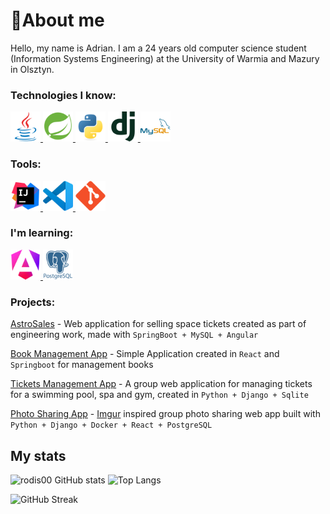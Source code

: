 # 👋About me
Hello, my name is Adrian. I am a 24 years old computer science student (Information Systems Engineering) at the University of Warmia and Mazury in Olsztyn.

### Technologies I know:
<a href="https://www.java.com/">
  <img src="https://github.com/devicons/devicon/blob/master/icons/java/java-original.svg" alt="java" width="48"/>
</a>
<a href="https://spring.io/projects/spring-boot/">
  <img src="https://raw.githubusercontent.com/github/explore/5b3600551e122a3277c2c5368af2ad5725ffa9a1/topics/spring/spring.png" alt="spring-boot" width="48"/>
</a>
<a href="https://www.python.org/">
  <img src="https://github.com/devicons/devicon/blob/master/icons/python/python-original.svg" alt="python" width="48"/>
</a>
<a href="https://www.djangoproject.com/">
  <img src="https://github.com/devicons/devicon/blob/master/icons/django/django-plain.svg" alt="django" width="48"/>
</a>
<a href="https://www.mysql.com/">
  <img src="https://github.com/devicons/devicon/blob/master/icons/mysql/mysql-original-wordmark.svg" alt="mysql" width="48"/>
</a>

### Tools:
<a href="https://www.jetbrains.com/idea/">
  <img src="https://github.com/devicons/devicon/blob/master/icons/intellij/intellij-original.svg" alt="intellij IDEA" width="48"/>
</a>
<a href="https://code.visualstudio.com/">
  <img src="https://github.com/devicons/devicon/blob/master/icons/vscode/vscode-original.svg" alt="VS Code" width="48"/>
</a>
<a href="https://git-scm.com/">
  <img src="https://github.com/devicons/devicon/blob/master/icons/git/git-original.svg" alt="Git" width="48"/>
</a>

### I'm learning:
<a href="https://angular.dev/">
  <img src="https://github.com/devicons/devicon/blob/master/icons/angular/angular-original.svg" alt="angular" width="48"/>
</a>
<a href="https://www.postgresql.org/">
  <img src="https://github.com/devicons/devicon/blob/master/icons/postgresql/postgresql-plain-wordmark.svg" alt="postgresql" width="48"/>
</a>

### Projects:
[AstroSales](https://github.com/rodis00/astrosales) - Web application for selling space tickets created as part of engineering work, made with `SpringBoot + MySQL + Angular` 

[Book Management App](https://github.com/rodis00/simple-crud-app) - Simple Application created in `React` and `Springboot` for management books

[Tickets Management App](https://github.com/rodis00/ICC_15_00) - A group web application for managing tickets for a swimming pool, spa and gym, created in `Python + Django + Sqlite`

[Photo Sharing App](https://github.com/rodis00/ICC_Imgur_clone) - [Imgur](https://imgur.com/) inspired group photo sharing web app built with `Python + Django + Docker + React + PostgreSQL`

## My stats
![rodis00 GitHub stats](https://github-readme-stats-ten-omega.vercel.app/api?username=rodis00&show_icons=true&theme=dark#gh-dark-mode-only)
![Top Langs](https://github-readme-stats-ten-omega.vercel.app/api/top-langs/?username=rodis00&layout=donut&theme=dark#gh-dark-mode-only)

![GitHub Streak](http://github-readme-streak-stats.herokuapp.com?user=rodis00&theme=dark#gh-dark-mode-only&background=000000)
